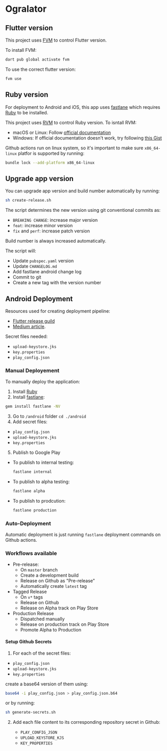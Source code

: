 # Ogralator

## Flutter version

This project uses [FVM](https://fvm.app/) to control Flutter version.

To install FVM:

```bash
dart pub global activate fvm
```

To use the correct flutter version:

```bash
fvm use
```

## Ruby version

For deployment to Android and iOS, this app uses [fastlane](https://docs.fastlane.tools/) which requires [Ruby](https://www.ruby-lang.org/) to be installed.

This project uses [RVM](https://rvm.io/) to control Ruby version. To isntall RVM:

- macOS or Linux: Follow [official documentation](https://rvm.io/rvm/install)
- Windows: If official documentation doesn't work, try following [this Gist](https://gist.github.com/kirkelifson/2611affe02ce56ae6b04)

Github actions run on linux system, so it's important to make sure `x86_64-linux` platfor is supported by running:

```bash
bundle lock --add-platform x86_64-linux
```

## Upgrade app version

You can upgrade app version and build number automatically by running:

```bash
sh create-release.sh
```

The script determines the new version using git conventional commits as:
- `BREAKING CHANGE`: increase major version
- `feat`: increase minor version
- `fix` and `perf`: increase patch version

Build number is always increased automatically.

The script will:
- Update `pubspec.yaml` version
- Update `CHANGELOG.md`
- Add fastlane android change log
- Commit to git
- Create a new tag with the version number

## Android Deployment

Resources used for creating deployment pipeline:
- [Flutter release guild](https://docs.flutter.dev/deployment/android)
- [Medium article](https://medium.com/scalereal/automate-publishing-app-to-the-google-play-store-with-github-actions-fastlane-ac9104712486).

Secret files needed:
- `upload-keystore.jks`
- `key.properties`
- `play_config.json`

### Manual Deployement

To manually deploy the application:

1. Install [Ruby](https://www.ruby-lang.org/)
2. Install [fastlane](https://docs.fastlane.tools/):

  ```bash
  gem install fastlane -NV
  ```

3. Go to `/android` folder `cd ./android`
4. Add secret files:
  - `play_config.json`
  - `upload-keystore.jks`
  - `key.properties`
5. Publish to Google Play
  - To publish to internal testing:

    ```bash
    fastlane internal
    ```

  - To publish to alpha testing:

    ```bash
    fastlane alpha
    ```

  - To publish to prodcution:

    ```bash
    fastlane production
    ```

### Auto-Deployment

Automatic deployment is just running `fastlane` deployment commands on Github actions.

### Workflows available

- Pre-release:
  - On `master` branch
  - Create a development build
  - Release on Github as "Pre-release"
  - Automatically create `latest` tag
- Tagged Release
  - On `v*` tags
  - Release on Github
  - Release on Alpha track on Play Store
- Production Release
  - Dispatched manually
  - Release on production track on Play Store
  - Promote Alpha to Production

#### Setup Github Secrets
1. For each of the secret files:

  - `play_config.json`
  - `upload-keystore.jks`
  - `key.properties`

  create a base64 version of them using:

  ```bash
  base64 -i play_config.json > play_config.json.b64
  ```

  or by running:

  ```bash
  sh generate-secrets.sh
  ```

2. Add each file content to its corresponding repository secret in Github:

   - `PLAY_CONFIG_JSON`
   - `UPLOAD_KEYSTORE_KJS`
   - `KEY_PROPERTIES`


